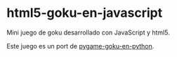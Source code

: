 html5-goku-en-javascript
========================

Mini juego de goku desarrollado con JavaScript y html5.

Este juego es un port de [pygame-goku-en-python](http://code.google.com/p/pygame-goku-en-python/).
